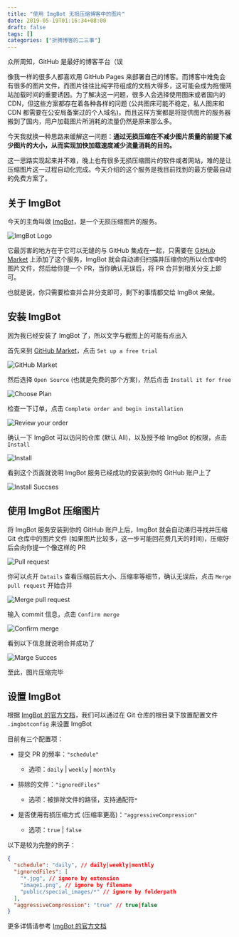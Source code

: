```yaml
---
title: "使用 ImgBot 无损压缩博客中的图片"
date: 2019-05-19T01:16:34+08:00
draft: false
tags: []
categories: ["折腾博客的二三事"]
---
```


<!--
![](https://mogeko.github.io/blog-images/r/066/)
{{< spoiler >}}{{< /spoiler >}}
&emsp;&emsp;
 -->

众所周知，GitHub 是最好的博客平台（误

像我一样的很多人都喜欢用 GitHub Pages 来部署自己的博客。而博客中难免会有很多的图片文件，而图片往往比纯字符组成的文档大得多，这可能会成为拖慢网站加载时间的重要诱因。为了解决这一问题，很多人会选择使用图床或者国内的 CDN，但这些方案都存在着各种各样的问题 (公共图床可能不稳定，私人图床和 CDN 都需要在公安局备案过的个人域名)。而且这样方案都是将提供图片的服务器搬到了国内，用户加载图片所消耗的流量仍然是原来那么多。

今天我就换一种思路来缓解这一问题：**通过无损压缩在不减少图片质量的前提下减少图片的大小，从而实现加快加载速度减少流量消耗的目的。**

这一思路实现起来并不难，晚上也有很多无损压缩图片的软件或者网站，难的是让压缩图片这一过程自动化完成。今天介绍的这个服务是我目前找到的最方便最自动的免费方案了。

## 关于 ImgBot

今天的主角叫做 [ImgBot](https://imgbot.net)，是一个无损压缩图片的服务。

![ImgBot Logo](https://mogeko.github.io/blog-images/r/066/imgbot_logo.png)

它最厉害的地方在于它可以无缝的与 GitHub 集成在一起，只需要在 [GitHub Market](https://github.com/marketplace/imgbot) 上添加了这个服务，ImgBot 就会自动递归扫描并压缩你的所以仓库中的图片文件，然后给你提一个 PR，当你确认无误后，将 PR 合并到相关分支上即可。

也就是说，你只需要检查并合并分支即可，剩下的事情都交给 ImgBot 来做。

## 安装 ImgBot

因为我已经安装了 ImgBot 了，所以文字与截图上的可能有点出入

首先来到 [GitHub Market](https://github.com/marketplace/imgbot)，点击 `Set up a free trial`

![GitHub Market](https://mogeko.github.io/blog-images/r/066/github_market.png)

然后选择 `Open Source` (也就是免费的那个方案)，然后点击 `Install it for free`

![Choose Plan](https://mogeko.github.io/blog-images/r/066/choose_plan.png)

检查一下订单，点击 `Complete order and begin installation`

![Review your order](https://mogeko.github.io/blog-images/r/066/review_order.png)

确认一下 ImgBot 可以访问的仓库 (默认 All)，以及授予给 ImgBot 的权限，点击 `Install`

![Install](https://mogeko.github.io/blog-images/r/066/install.png)

看到这个页面就说明 ImgBot 服务已经成功的安装到你的 GitHub 账户上了

![Install Succses](https://mogeko.github.io/blog-images/r/066/install_succese.png)

## 使用 ImgBot 压缩图片

将 ImgBot 服务安装到你的 GitHub 账户上后，ImgBot 就会自动递归寻找并压缩 Git 仓库中的图片文件 (如果图片比较多，这一步可能回花费几天的时间)，压缩好后会向你提一个像这样的 PR

![Pull request](https://mogeko.github.io/blog-images/r/066/pr_exm.png)

你可以点开 `Datails` 查看压缩前后大小、压缩率等细节，确认无误后，点击 `Merge pull request` 开始合并

![Merge pull request](https://mogeko.github.io/blog-images/r/066/merge_pull_request.png)

输入 commit 信息，点击 `Confirm merge`

![Confirm merge](https://mogeko.github.io/blog-images/r/066/confirm_merge.png)

看到以下信息就说明合并成功了

![Marge Succes](https://mogeko.github.io/blog-images/r/066/marge_succes.png)

至此，图片压缩完毕

## 设置 ImgBot

根据 [ImgBot 的官方文档](https://imgbot.net/docs)，我们可以通过在 Git 仓库的根目录下放置配置文件 `.imgbotconfig` 来设置 ImgBot

目前有三个配置项：

- 提交 PR 的频率：`"schedule"`
  - 选项：`daily` | `weekly` | `monthly`
- 排除的文件：`"ignoredFiles"`

  - 选项：被排除文件的路径，支持通配符`*`

- 是否使用有损压缩方式 (压缩率更高)：`"aggressiveCompression"`
  - 选项：`true` | `false`

以下是较为完整的例子：

```json
{
  "schedule": "daily", // daily|weekly|monthly
  "ignoredFiles": [
    "*.jpg", // ignore by extension
    "image1.png", // ignore by filename
    "public/special_images/*" // ignore by folderpath
  ],
  "aggressiveCompression": "true" // true|false
}
```

更多详情请参考 [ImgBot 的官方文档](https://imgbot.net/docs)
